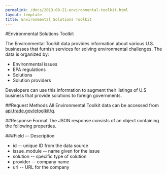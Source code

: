 ```yaml
---
permalink: /docs/2013-08-21-environmental-toolkit.html
layout: template
title: Environmental Solutions Toolkit
---
```


#Environmental Solutions Toolkit

The Environmental Toolkit data provides information about various U.S. businesses that furnish services for solving environmental challenges.  The data is organized by:
* Environmental issues
* EPA regulations
* Solutions
* Solution providers
 
Developers can use this information to augment their listings of U.S business that provide solutions to foreign governments.

##Request Methods
All Environmental Toolkit data can be accessed from [api.trade.gov/etoolkit/q](http://ec2-23-22-114-119.compute-1.amazonaws.com/toolkit/search.json?q=filters&size=50).

##Response Format
The JSON response consists of an object containing the following properties.

###Field -- Description
* id -- unique ID from the data source
* issue_module -- name given for the issue
* solution -- specific type of solution
* provider -- company name
* url -- URL for the company


